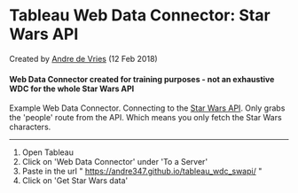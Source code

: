 Tableau Web Data Connector: Star Wars API
=====================================
Created by [Andre de Vries](https://www.twitter.com/andre347_) (12 Feb 2018)

####  **Web Data Connector created for training purposes - not an exhaustive WDC for the whole Star Wars API**

Example Web Data Connector. Connecting to the [Star Wars API](https://swapi.co). Only grabs the 'people' route from the API. Which means you only fetch the Star Wars characters.

----------------

1. Open Tableau
2. Click on 'Web Data Connector' under 'To a Server'
3. Paste in the url
"
https://andre347.github.io/tableau_wdc_swapi/
"
4. Click on 'Get Star Wars data'
